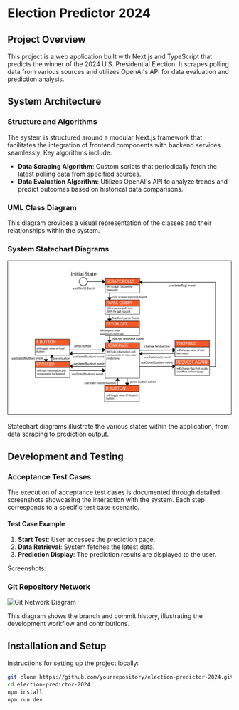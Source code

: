 # Election Predictor 2024

## Project Overview
This project is a web application built with Next.js and TypeScript that predicts the winner of the 2024 U.S. Presidential Election. It scrapes polling data from various sources and utilizes OpenAI's API for data evaluation and prediction analysis.

## System Architecture

### Structure and Algorithms
The system is structured around a modular Next.js framework that facilitates the integration of frontend components with backend services seamlessly. Key algorithms include:
- **Data Scraping Algorithm**: Custom scripts that periodically fetch the latest polling data from specified sources.
- **Data Evaluation Algorithm**: Utilizes OpenAI's API to analyze trends and predict outcomes based on historical data comparisons.

### UML Class Diagram

This diagram provides a visual representation of the classes and their relationships within the system.

### System Statechart Diagrams
![Statechart Diagram](./READMEresources/statediagram.png)

Statechart diagrams illustrate the various states within the application, from data scraping to prediction output.

## Development and Testing

### Acceptance Test Cases
The execution of acceptance test cases is documented through detailed screenshots showcasing the interaction with the system. Each step corresponds to a specific test case scenario.

#### Test Case Example
1. **Start Test**: User accesses the prediction page.
2. **Data Retrieval**: System fetches the latest data.
3. **Prediction Display**: The prediction results are displayed to the user.

Screenshots:


### Git Repository Network
![Git Network Diagram](path/to/git_network_diagram.png)

This diagram shows the branch and commit history, illustrating the development workflow and contributions.

## Installation and Setup
Instructions for setting up the project locally:
```bash
git clone https://github.com/yourrepository/election-predictor-2024.git
cd election-predictor-2024
npm install
npm run dev
